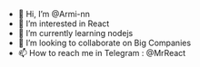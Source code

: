 - 👋 Hi, I’m @Armi-nn                   
- 👀 I’m interested in React               
- 🌱 I’m currently learning nodejs          
- 💞️ I’m looking to collaborate on Big Companies                           
- 📫 How to reach me in Telegram : @MrReact                                  
<!--- 
Armi-nn/Armi-nn is a ✨ special ✨ repository because its `README.md` (this file) appears on your GitHub profile.
You can click the Preview link to take a look at your changes.
--->
